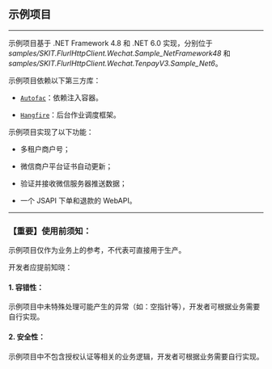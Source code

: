 ﻿## 示例项目

---

示例项目基于 .NET Framework 4.8 和 .NET 6.0 实现，分别位于 _samples/SKIT.FlurlHttpClient.Wechat.Sample_NetFramework48_ 和 _samples/SKIT.FlurlHttpClient.Wechat.TenpayV3.Sample_Net6_。

示例项目依赖以下第三方库：

-   [`Autofac`](https://github.com/autofac/Autofac)：依赖注入容器。

-   [`Hangfire`](https://github.com/HangfireIO/Hangfire)：后台作业调度框架。

示例项目实现了以下功能：

-   多租户商户号；

-   微信商户平台证书自动更新；

-   验证并接收微信服务器推送数据；

-   一个 JSAPI 下单和退款的 WebAPI。

---

### 【重要】使用前须知：

示例项目仅作为业务上的参考，不代表可直接用于生产。

开发者应提前知晓：

#### 1. 容错性：

示例项目中未特殊处理可能产生的异常（如：空指针等），开发者可根据业务需要自行实现。

#### 2. 安全性：

示例项目中不包含授权认证等相关的业务逻辑，开发者可根据业务需要自行实现。
